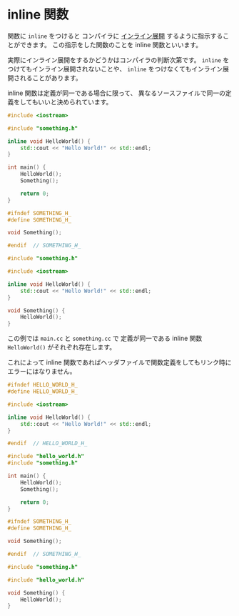 # inline 関数

関数に `inline` をつけると
コンパイラに [インライン展開] するように指示することができます。
この指示をした関数のことを inline 関数といいます。

[インライン展開]: https://ja.wikipedia.org/wiki/インライン展開

実際にインライン展開をするかどうかはコンパイラの判断次第です。
`inline` をつけてもインライン展開されないことや、
`inline` をつけなくてもインライン展開されることがあります。

inline 関数は定義が同一である場合に限って、
異なるソースファイルで同一の定義をしてもいいと決められています。

```cpp tab="main.cc" hl_lines="5 6 7"
#include <iostream>

#include "something.h"

inline void HelloWorld() {
    std::cout << "Hello World!" << std::endl;
}

int main() {
    HelloWorld();
    Something();

    return 0;
}
```

```cpp tab="something.h"
#ifndef SOMETHING_H_
#define SOMETHING_H_

void Something();

#endif  // SOMETHING_H_
```

```cpp tab="something.cc" hl_lines="5 6 7"
#include "something.h"

#include <iostream>

inline void HelloWorld() {
    std::cout << "Hello World!" << std::endl;
}

void Something() {
    HelloWorld();
}
```

この例では `main.cc` と `something.cc` で
定義が同一である inline 関数 `HelloWorld()` がそれぞれ存在します。

これによって inline 関数であればヘッダファイルで関数定義をしてもリンク時にエラーにはなりません。

```cpp tab="hello_world.h" hl_lines="6 7 8"
#ifndef HELLO_WORLD_H_
#define HELLO_WORLD_H_

#include <iostream>

inline void HelloWorld() {
    std::cout << "Hello World!" << std::endl;
}

#endif  // HELLO_WORLD_H_
```

```cpp tab="main.cc"
#include "hello_world.h"
#include "something.h"

int main() {
    HelloWorld();
    Something();

    return 0;
}
```

```cpp tab="something.h"
#ifndef SOMETHING_H_
#define SOMETHING_H_

void Something();

#endif  // SOMETHING_H_
```

```cpp tab="something.cc"
#include "something.h"

#include "hello_world.h"

void Something() {
    HelloWorld();
}
```
